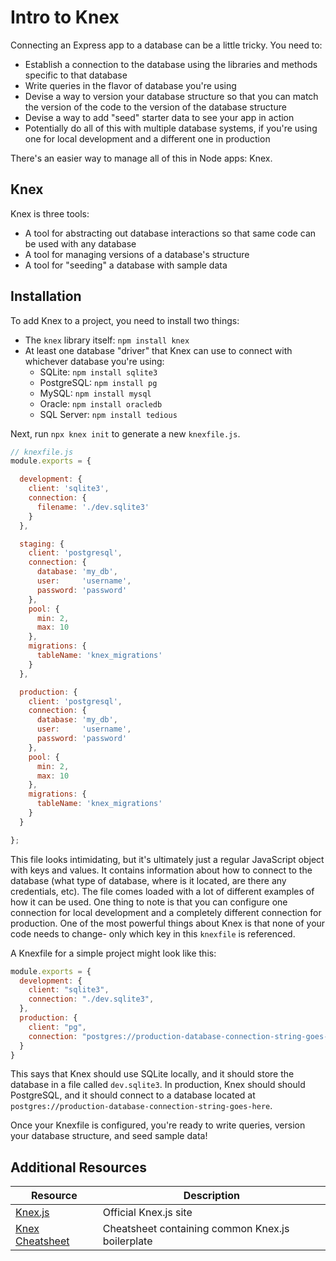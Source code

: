 # Intro to Knex

Connecting an Express app to a database can be a little tricky. You need to:

* Establish a connection to the database using the libraries and methods specific to that database
* Write queries in the flavor of database you're using
* Devise a way to version your database structure so that you can match the version of the code to the version of the database structure
* Devise a way to add "seed" starter data to see your app in action
* Potentially do all of this with multiple database systems, if you're using one for local development and a different one in production

There's an easier way to manage all of this in Node apps: Knex.

## Knex

Knex is three tools:

* A tool for abstracting out database interactions so that same code can be used with any database
* A tool for managing versions of a database's structure
* A tool for "seeding" a database with sample data

## Installation

To add Knex to a project, you need to install two things:

* The `knex` library itself: `npm install knex`
* At least one database "driver" that Knex can use to connect with whichever database you're using:
  * SQLite: `npm install sqlite3`
  * PostgreSQL: `npm install pg`
  * MySQL: `npm install mysql`
  * Oracle: `npm install oracledb`
  * SQL Server: `npm install tedious`

Next, run `npx knex init` to generate a new `knexfile.js`.

```js
// knexfile.js
module.exports = {

  development: {
    client: 'sqlite3',
    connection: {
      filename: './dev.sqlite3'
    }
  },

  staging: {
    client: 'postgresql',
    connection: {
      database: 'my_db',
      user:     'username',
      password: 'password'
    },
    pool: {
      min: 2,
      max: 10
    },
    migrations: {
      tableName: 'knex_migrations'
    }
  },

  production: {
    client: 'postgresql',
    connection: {
      database: 'my_db',
      user:     'username',
      password: 'password'
    },
    pool: {
      min: 2,
      max: 10
    },
    migrations: {
      tableName: 'knex_migrations'
    }
  }

};
```

This file looks intimidating, but it's ultimately just a regular JavaScript object with keys and values. It contains information about how to connect to the database (what type of database, where is it located, are there any credentials, etc). The file comes loaded with a lot of different examples of how it can be used. One thing to note is that you can configure one connection for local development and a completely different connection for production. One of the most powerful things about Knex is that none of your code needs to change- only which key in this `knexfile` is referenced.

A Knexfile for a simple project might look like this:

```js
module.exports = {
  development: {
    client: "sqlite3",
    connection: "./dev.sqlite3",
  },
  production: {
    client: "pg",
    connection: "postgres://production-database-connection-string-goes-here",
  }
}
```

This says that Knex should use SQLite locally, and it should store the database in a file called `dev.sqlite3`. In production, Knex should should PostgreSQL, and it should connect to a database located at `postgres://production-database-connection-string-goes-here`.

Once your Knexfile is configured, you're ready to write queries, version your database structure, and seed sample data!

## Additional Resources

| Resource | Description |
| --- | --- |
| [Knex.js](https://knexjs.org/) | Official Knex.js site |
| [Knex Cheatsheet](https://devhints.io/knex) | Cheatsheet containing common Knex.js boilerplate |
